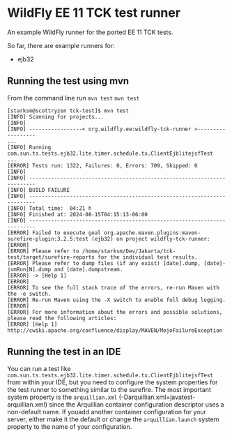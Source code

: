 # WildFly EE 11 TCK test runner
An example WildFly runner for the ported EE 11 TCK tests.

So far, there are example runners for:
- ejb32


## Running the test using mvn
From the command line run `mvn test`
`mvn test`
```shell
[starksm@scottryzen tck-test]$ mvn test
[INFO] Scanning for projects...
[INFO] 
[INFO] -----------------< org.wildfly.ee:wildfly-tck-runner >------------------
...
[INFO] Running com.sun.ts.tests.ejb32.lite.timer.schedule.tx.ClientEjblitejsfTest
... 
[ERROR] Tests run: 1322, Failures: 0, Errors: 709, Skipped: 0
[INFO] 
[INFO] ------------------------------------------------------------------------
[INFO] BUILD FAILURE
[INFO] ------------------------------------------------------------------------
[INFO] Total time:  04:21 h
[INFO] Finished at: 2024-08-15T04:15:13-06:00
[INFO] ------------------------------------------------------------------------
[ERROR] Failed to execute goal org.apache.maven.plugins:maven-surefire-plugin:3.2.5:test (ejb32) on project wildfly-tck-runner: 
[ERROR] 
[ERROR] Please refer to /home/starksm/Dev/Jakarta/tck-test/target/surefire-reports for the individual test results.
[ERROR] Please refer to dump files (if any exist) [date].dump, [date]-jvmRun[N].dump and [date].dumpstream.
[ERROR] -> [Help 1]
[ERROR] 
[ERROR] To see the full stack trace of the errors, re-run Maven with the -e switch.
[ERROR] Re-run Maven using the -X switch to enable full debug logging.
[ERROR] 
[ERROR] For more information about the errors and possible solutions, please read the following articles:
[ERROR] [Help 1] http://cwiki.apache.org/confluence/display/MAVEN/MojoFailureException
```

## Running the test in an IDE
You can run a test like `com.sun.ts.tests.ejb32.lite.timer.schedule.tx.ClientEjblitejsfTest` from within your IDE, but you need to configure the system properties for the test runner to something similar to the surefire. The most important system property is the `arquillian.xml` (-Darquillian.xml=javatest-arquillian.xml) since the Arquillian container configuration descriptor uses a non-default name. If youadd another container configuration for your server, either make it the default or change the `arquillian.launch` system property to the name of your configuration.


